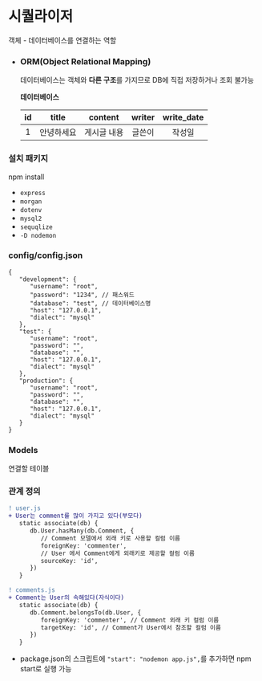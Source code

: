 # 시퀄라이저

객체 - 데이터베이스를 연결하는 역할

-  ### ORM(Object Relational Mapping)

   데이터베이스는 객체와 **다른 구조**를 가지므로 DB에 직접 저장하거나 조회 불가능

   **데이터베이스**
   <table style="text-align:center">
      <thead>
          <tr>
            <th>id</th>
            <th>title</th>
            <th>content</th>
            <th>writer</th>
            <th>write_date</th>
          </tr>
      </thead>
      <tbody>
         <tr>
            <td>1</td>
            <td>안녕하세요</td>
            <td>게시글 내용</td>
            <td>글쓴이</td>
            <td>작성일</td>
         </tr>
      </tbody>
   </table>

### 설치 패키지

npm install

-  `express`
-  `morgan`
-  `dotenv`
-  `mysql2`
-  `sequqlize`
-  `-D nodemon`

### config/config.json

```
{
   "development": {
      "username": "root",
      "password": "1234", // 패스워드
      "database": "test", // 데이터베이스명
      "host": "127.0.0.1",
      "dialect": "mysql"
   },
   "test": {
      "username": "root",
      "password": "",
      "database": "",
      "host": "127.0.0.1",
      "dialect": "mysql"
   },
   "production": {
      "username": "root",
      "password": "",
      "database": "",
      "host": "127.0.0.1",
      "dialect": "mysql"
   }
}
```

### Models

연결할 테이블

### 관계 정의

```diff
! user.js
+ User는 comment를 많이 가지고 있다(부모다)
   static associate(db) {
      db.User.hasMany(db.Comment, {
         // Comment 모델에서 외래 키로 사용할 컬럼 이름
         foreignKey: 'commenter',
         // User 에서 Comment에게 외래키로 제공할 컬럼 이름
         sourceKey: 'id',
      })
   }

! comments.js
+ Comment는 User의 속해있다(자식이다)
   static associate(db) {
      db.Comment.belongsTo(db.User, {
         foreignKey: 'commenter', // Comment 외래 키 컬럼 이름
         targetKey: 'id', // Comment가 User에서 참조할 컬럼 이름
      })
   }


```

-  package.json의 스크립트에 `"start": "nodemon app.js",`를 추가하면 npm start로 실행 가능

